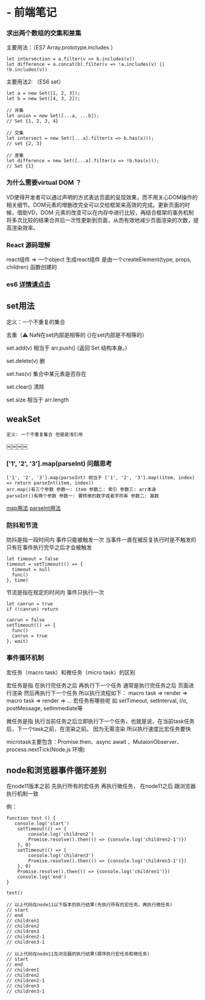 # - 前端笔记

### 求出两个数组的交集和差集 
主要用法：（ES7 Array.prototype.includes ）

    let intersection = a.filter(v => b.includes(v))
    let difference = a.concat(b).filter(v => !a.includes(v) || !b.includes(v))
    
主要用法2: （ES6 set）

	let a = new Set([1, 2, 3]);
	let b = new Set([4, 3, 2]);

	// 并集
	let union = new Set([...a, ...b]);
	// Set {1, 2, 3, 4}

	// 交集
	let intersect = new Set([...a].filter(x => b.has(x)));
	// set {2, 3}

	// 差集
	let difference = new Set([...a].filter(x => !b.has(x)));
	// Set {1}
    
### 为什么需要virtual DOM ？

   VD使得开发者可以通过声明的方式表达页面的呈现效果，而不用关心DOM操作的相关细节。DOM元素的增删改完全可以交给框架来高效的完成。更新页面的时候，借助VD，DOM 元素的改变可以在内存中进行比较，再结合框架的事务机制将多次比较的结果合并后一次性更新到页面，从而有效地减少页面渲染的次数，提高渲染效率。
    
### React 源码理解
   react组件 => 一个object
生成react组件 是由一个createElement(type, props, children) 函数创建的

### es6     <a href="http://es6.ruanyifeng.com/#docs/set-map" target="_blank">详情请点击</a>
## set用法
   定义：一个不重复的集合
	
   去重（⚠️ NaN在set内部是相等的 {}在set内部是不相等的）
   
   set.add(v) 相当于 arr.push() (返回 Set 结构本身。)
   
   set.delete(v) 删
	
   set.has(v) 集合中某元素是否存在
	
   set.clear() 清除
	
   set.size 相当于 arr.length

## weakSet
	定义: 一个不重复集合 但是是浅引用 
￼￼￼￼
### ['1', '2', '3'].map(parseInt) 问题思考
	['1', '2', '3'].map(parseInt) 相当于 ['1', '2', '3'].map((item, index) => return parseInt(item, index))
	arr.map()有三个参数 参数一: item 参数二: 索引 参数三: arr本身
	parseInt()有两个参数 参数一: 要转换的数字或者字符串 参数二: 基数
 <a href="https://developer.mozilla.org/zh-CN/docs/Web/JavaScript/Reference/Global_Objects/Array/map" target="_blank">map用法</a>
  <a href="https://developer.mozilla.org/zh-CN/docs/Web/JavaScript/Reference/Global_Objects/parseInt" target="_blank">parseInt用法</a>

### 防抖和节流
	
  防抖是指一段时间内 事件只能被触发一次 当事件一直在被反复执行时是不触发的 只有在事件执行完毕之后才会被触发
  ```
  let timeout = false
  timeout = setTimeout(() => {
    timeout = null
    func()
  }, time)
  ```
  节流是指在规定的时间内 事件只执行一次
  ```
  let canrun = true
  if (!canrun) return 
  
  canrun = false
  setTimeout(() => {
    func()
    canrun = true
  }, wait)
  ```
### 事件循环机制
宏任务（macro task）和微任务（micro task）的区别

宏任务是指 在执行完任务之后 再执行下一个任务 通常是执行完任务之后 页面进行渲染 然后再执行下一个任务 所以执行流程如下：
	macro task => render => macro task => render => …
宏任务有哪些呢
	如 setTimeout, setInterval, I/o, postMessage, setImmediate等

微任务是指 执行当前任务之后立即执行下一个任务，也就是说，在当前task任务后，下一个task之前，在渲染之前。
因为无需渲染 所以执行速度比宏任务要快

microtask主要包含：Promise.then、async  await 、MutaionObserver、process.nextTick(Node.js 环境)

## node和浏览器事件循环差别
在node11版本之前 先执行所有的宏任务 再执行微任务，
在node11之后 跟浏览器执行机制一致

例：
```
function test () {
   console.log('start')
    setTimeout(() => {
        console.log('children2')
        Promise.resolve().then(() => {console.log('children2-1')})
    }, 0)
    setTimeout(() => {
        console.log('children3')
        Promise.resolve().then(() => {console.log('children3-1')})
    }, 0)
    Promise.resolve().then(() => {console.log('children1')})
    console.log('end') 
}

test()

// 以上代码在node11以下版本的执行结果(先执行所有的宏任务，再执行微任务)
// start
// end
// children1
// children2
// children3
// children2-1
// children3-1

// 以上代码在node11及浏览器的执行结果(顺序执行宏任务和微任务)
// start
// end
// children1
// children2
// children2-1
// children3
// children3-1
```
